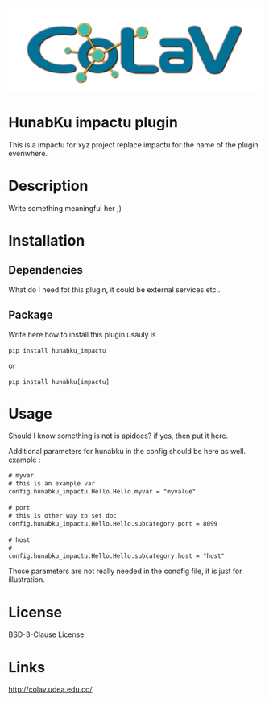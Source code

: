 <center><img src="https://raw.githubusercontent.com/colav/colav.github.io/master/img/Logo.png"/></center>

# HunabKu impactu plugin 
This is a impactu for xyz project
replace impactu for the name of the plugin everiwhere.

# Description
Write something meaningful her ;)

# Installation

## Dependencies
What do I need fot this plugin, it could be external services etc..

## Package
Write here how to install this plugin
usauly is 

`pip install hunabku_impactu`

or

`pip install hunabku[impactu]`

# Usage
Should I know something is not is apidocs?
if yes, then put it here.

Additional parameters for hunabku in the config should be here as well.
example :

```
# myvar
# this is an example var
config.hunabku_impactu.Hello.Hello.myvar = "myvalue"

# port
# this is other way to set doc
config.hunabku_impactu.Hello.Hello.subcategory.port = 8099

# host
# 
config.hunabku_impactu.Hello.Hello.subcategory.host = "host"

```
Those parameters are not really needed in the condfig file, it is just for illustration.


# License
BSD-3-Clause License 

# Links
http://colav.udea.edu.co/



